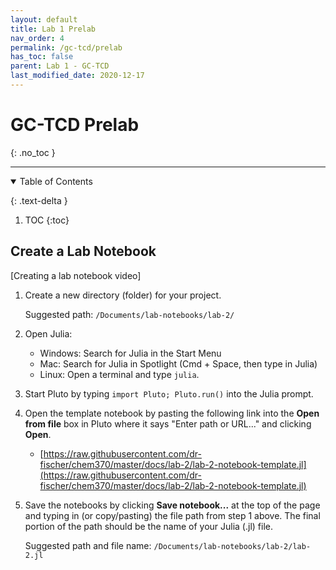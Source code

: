```yaml
---
layout: default
title: Lab 1 Prelab
nav_order: 4
permalink: /gc-tcd/prelab
has_toc: false
parent: Lab 1 - GC-TCD
last_modified_date: 2020-12-17
---
```


# GC-TCD Prelab
{: .no_toc  }

----

<details open markdown="block">
  <summary>
  Table of Contents
  </summary>

  {: .text-delta }
1. TOC
{:toc}
</details>

## Create a Lab Notebook

[Creating a lab notebook video]

1. Create a new directory (folder) for your project.

   Suggested path: `/Documents/lab-notebooks/lab-2/`
  
3.  Open Julia:

    - Windows: Search for Julia in the Start Menu
    - Mac: Search for Julia in Spotlight (Cmd + Space, then type in Julia)
    - Linux: Open a terminal and type `julia`.
   
4. Start Pluto by typing `import Pluto; Pluto.run()` into the Julia prompt.
 
5. Open the template notebook by pasting the following link into the **Open from file** box in Pluto where it says "Enter path or URL..." and clicking **Open**.

   - [https://raw.githubusercontent.com/dr-fischer/chem370/master/docs/lab-2/lab-2-notebook-template.jl](https://raw.githubusercontent.com/dr-fischer/chem370/master/docs/lab-2/lab-2-notebook-template.jl)

6. Save the notebooks by clicking **Save notebook...** at the top of the page and typing in (or copy/pasting) the file path from step 1 above.  The final portion of the path should be the name of your Julia (.jl) file.

   Suggested path and file name: `/Documents/lab-notebooks/lab-2/lab-2.jl`
